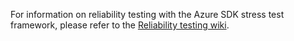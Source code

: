 For information on reliability testing with the Azure SDK stress test framework, please refer to the [Reliability testing wiki](https://dev.azure.com/azure-sdk/internal/_wiki/wikis/internal.wiki/463/Reliability-Testing).
